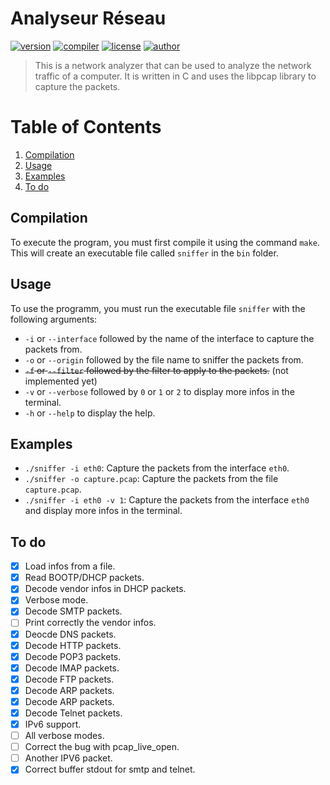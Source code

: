 # Analyseur Réseau 
[![version](https://img.shields.io/badge/version-0.9.5-blue.svg)](https://github.com/LosKeeper/analyseur-reseau)
[![compiler](https://img.shields.io/badge/compiler-g++-red.svg)](https://github.com/LosKeeper/jeu-echecs-cpp/blob/main/Makefile)
[![license](https://img.shields.io/badge/license-GPL_3.0-yellow.svg)](https://github.com/LosKeeper/analyseur-reseau/blob/main/LICENSE)
[![author](https://img.shields.io/badge/author-LosKeeper-blue)](https://github.com/LosKeeper)
> This is a network analyzer that can be used to analyze the network traffic of a computer. It is written in C and uses the libpcap library to capture the packets.

# Table of Contents
1. [Compilation](#compilation)
2. [Usage](#usage)
3. [Examples](#examples)
4. [To do](#to-do)


## Compilation
To execute the program, you must first compile it using the command `make`. This will create an executable file called `sniffer` in the `bin` folder.

## Usage
To use the programm, you must run the executable file `sniffer` with the following arguments:
* `-i` or `--interface` followed by the name of the interface to capture the packets from.
* `-o` or `--origin`    followed by the file name to sniffer the packets from.
* ~~`-f` or `--filter`    followed by the filter to apply to the packets.~~ (not implemented yet)
* `-v` or `--verbose`   followed by `0` or `1` or `2` to display more infos in the terminal.
* `-h` or `--help`      to display the help.

## Examples
* `./sniffer -i eth0`: Capture the packets from the interface `eth0`.
* `./sniffer -o capture.pcap`: Capture the packets from the file `capture.pcap`.
* `./sniffer -i eth0 -v 1`: Capture the packets from the interface `eth0` and display more infos in the terminal.

## To do
- [x] Load infos from a file.
- [x] Read BOOTP/DHCP packets.
- [x] Decode vendor infos in DHCP packets.
- [x] Verbose mode.
- [x] Decode SMTP packets.
- [ ] Print correctly the vendor infos.
- [x] Deocde DNS packets.
- [x] Decode HTTP packets.
- [x] Decode POP3 packets.
- [x] Decode IMAP packets.
- [x] Decode FTP packets.
- [x] Decode ARP packets.
- [x] Decode ARP packets.
- [x] Decode Telnet packets.
- [x] IPv6 support.
- [ ] All verbose modes.
- [ ] Correct the bug with pcap_live_open.
- [ ] Another IPV6 packet.
- [x] Correct buffer stdout for smtp and telnet.